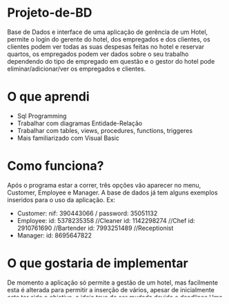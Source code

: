 # Projeto-de-BD

Base de Dados e interface de uma aplicação de gerência de um Hotel, permite o login do gerente do hotel, dos empregados e dos clientes, os clientes podem ver todas as suas despesas feitas no hotel e reservar quartos, os empregados podem ver dados sobre o seu trabalho dependendo do tipo de empregado em questão e o gestor do hotel pode eliminar/adicionar/ver os empregados e clientes.

# O que aprendi

* Sql Programming
* Trabalhar com diagramas Entidade-Relação
* Trabalhar com tables, views, procedures, functions, triggeres
* Mais familiarizado com Visual Basic 

# Como funciona?

Após o programa estar a correr, três opções vão aparecer no menu, Customer, Employee e Manager.
A base de dados já tem alguns exemplos inseridos para o uso da aplicação. Ex:
* Customer: nif: 390443066 / password: 35051132
* Employee: 
id: 5378235358 //Cleaner
id: 1142298274 //Chef
id: 2910761690 //Bartender
id: 7993251489 //Receptionist
* Manager:  id: 8695647822

# O que gostaria de implementar

De momento a aplicação só permite a gestão de um hotel, mas facilmente esta é alterada para permitir a inserção de vários, apesar de inicialmente este ter sido o objetivo, a ideia teve de ser mudada devido a deadlines
Uma melhor interface certamente ia ser outra grande adição.
Em suma há várias coisas que se podiam implementar, mas visto que tdo isto foi projeto com intuito de apredizagem, considero que tenha sido um sucesso
